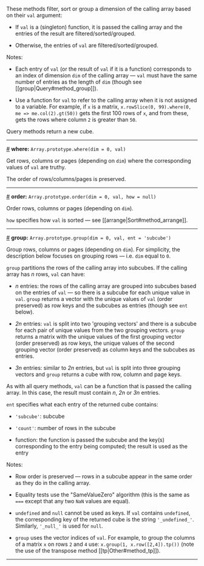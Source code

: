 These methods filter, sort or group a dimension of the calling array based on their `val` argument:

* If `val` is a (singleton) function, it is passed the calling array and the entries of the result are filtered/sorted/grouped.

* Otherwise, the entries of `val` are filtered/sorted/grouped.

Notes:

* Each entry of `val` (or the result of `val` if it is a function) corresponds to an index of dimension `dim` of the calling array &mdash; `val` must have the same number of entries as the length of `dim` (though see [[group|Query#method_group]]).

* Use a function for `val` to refer to the calling array when it is not assigned to a variable. For example, if `x` is a matrix, `x.rowSlice(0, 99).where(0, me => me.col(2).gt(50))` gets the first 100 rows of `x`, and from these, gets the rows where column `2` is greater than `50`.

Query methods return a new cube.

---

<a id="method_where" href="#method_where">#</a> **where:** `Array.prototype.where(dim = 0, val)`

Get rows, columns or pages (depending on `dim`) where the corresponding values of `val` are truthy.

The order of rows/columns/pages is preserved.

---

<a id="method_order" href="#method_order">#</a> **order:** `Array.prototype.order(dim = 0, val, how = null)`

Order rows, columns or pages (depending on `dim`).

`how` specifies how `val` is sorted &mdash; see [[arrange|Sort#method_arrange]].

---

<a id="method_group" href="#method_group">#</a> **group:** `Array.prototype.group(dim = 0, val, ent = 'subcube')`

Group rows, columns or pages (depending on `dim`). For simplicity, the description below focuses on grouping rows &mdash; i.e. `dim` equal to `0`.

`group` partitions the rows of the calling array into subcubes. If the calling array has _n_ rows, `val` can have:

* _n_ entries: the rows of the calling array are grouped into subcubes based on the entries of `val` &mdash; so there is  a subcube for each unique value in `val`. `group` returns a vector with the unique values of `val` (order preserved) as row keys and the subcubes as entries (though see `ent` below).

* _2n_ entries: `val` is split into two 'grouping vectors' and there is a subcube for each pair of unique values from the two grouping vectors. `group` returns a matrix with the unique values of the first grouping vector (order preserved) as row keys, the unique values of the second grouping vector (order preserved) as column keys and the subcubes as entries.

* _3n_ entries: similar to _2n_ entries, but `val` is split into three grouping vectors and `group` returns a cube with row, column and page keys.

As with all query methods, `val` can be a function that is passed the calling array. In this case, the result must contain _n_, _2n_ or _3n_ entries.

`ent` specifies what each entry of the returned cube contains:

* `'subcube'`: subcube

* `'count'`: number of rows in the subcube

* function: the function is passed the subcube and the key(s) corresponding to the entry being computed; the result is used as the entry

Notes:

* Row order is preserved &mdash; rows in a subcube appear in the same order as they do in the calling array.

* Equality tests use the "SameValueZero" algorithm (this is the same as `===` except that any two `NaN` values are equal). 

* `undefined` and `null` cannot be used as keys. If `val` contains `undefined`, the corresponding key of the returned cube is the string `'_undefined_'`. Similarly, `'_null_'` is used for `null`.

* `group` uses the vector indices of `val`. For example, to group the columns of a matrix `x` on rows `2` and `4` use: `x.group(1, x.row([2,4]).tp())` (note the use of the transpose method [[tp|Other#method_tp]]).

--- 
